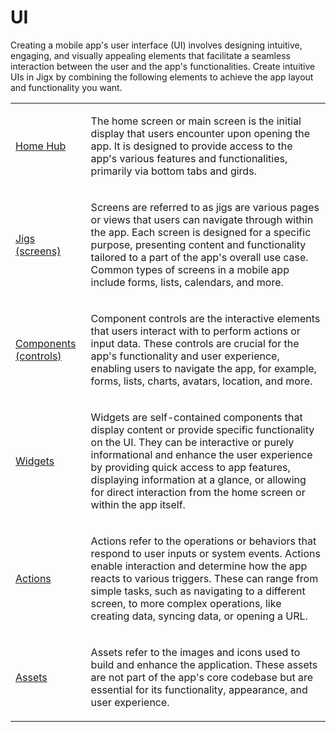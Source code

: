 # UI

Creating a mobile app's user interface (UI) involves designing intuitive, engaging, and visually appealing elements that facilitate a seamless interaction between the user and the app's functionalities. Create intuitive UIs in Jigx by combining the following elements to achieve the app layout and functionality you want.

<table isTableHeaderOn="false" selectedColumns="" selectedRows="" selectedTable="false" columnWidths="208">
  <tr>
    <td selected="false" align="left">
      <p><a href="./UI/Home%20Hub.md">Home Hub</a></p>
    </td>
    <td selected="false" align="left">
      <p>The home screen or main screen is the initial display that users encounter upon opening the app. It is designed to provide access to the app's various features and functionalities, primarily via bottom tabs and girds.</p>
    </td>
  </tr>
  <tr>
    <td selected="false" align="left">
      <p><a href="./UI/Jigs%20_screens_.md">Jigs (screens)</a></p>
    </td>
    <td selected="false" align="left">
      <p>Screens are referred to as jigs are various pages or views that users can navigate through within the app. Each screen is designed for a specific purpose, presenting content and functionality tailored to a part of the app's overall use case. Common types of screens in a mobile app include forms, lists, calendars, and more.</p>
    </td>
  </tr>
  <tr>
    <td selected="false" align="left">
      <p><a href="./UI/Components%20_controls_.md">Components (controls)</a></p>
    </td>
    <td selected="false" align="left">
      <p>Component controls are the interactive elements that users interact with to perform actions or input data. These controls are crucial for the app's functionality and user experience, enabling users to navigate the app, for example, forms, lists, charts, avatars, location, and more.</p>
    </td>
  </tr>
  <tr>
    <td selected="false" align="left">
      <p><a href="./UI/Widgets.md">Widgets</a></p>
    </td>
    <td selected="false" align="left">
      <p>Widgets are self-contained components that display content or provide specific functionality on the UI. They can be interactive or purely informational and enhance the user experience by providing quick access to app features, displaying information at a glance, or allowing for direct interaction from the home screen or within the app itself.</p>
    </td>
  </tr>
  <tr>
    <td selected="false" align="left">
      <p><a href="./UI/Actions.md">Actions</a></p>
    </td>
    <td selected="false" align="left">
      <p>Actions refer to the operations or behaviors that respond to user inputs or system events. Actions enable interaction and determine how the app reacts to various triggers. These can range from simple tasks, such as navigating to a different screen, to more complex operations, like creating data, syncing data, or opening a URL.</p>
    </td>
  </tr>
  <tr>
    <td selected="false" align="left">
      <p><a href="./UI/Assets.md">Assets</a></p>
    </td>
    <td selected="false" align="left">
      <p>Assets refer to the images and icons used to build and enhance the application. These assets are not part of the app's core codebase but are essential for its functionality, appearance, and user experience.</p>
    </td>
  </tr>
</table>


